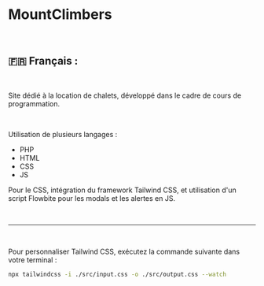# MountClimbers

<br>

## 🇫🇷 **Français :** 

<br>

Site dédié à la location de chalets, développé dans le cadre de cours de programmation.

<br>

Utilisation de plusieurs langages :
- PHP
- HTML
- CSS
- JS
  

Pour le CSS, intégration du framework Tailwind CSS, et utilisation d'un script Flowbite pour les modals et les alertes en JS.

<br>

---

<br>

Pour personnaliser Tailwind CSS, exécutez la commande suivante dans votre terminal :
```bash
npx tailwindcss -i ./src/input.css -o ./src/output.css --watch
```

<br>
